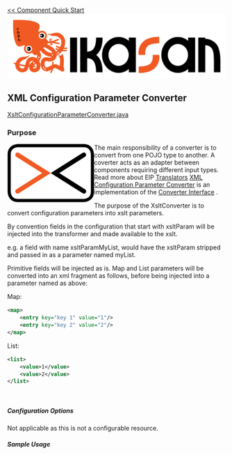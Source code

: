 [<< Component Quick Start](../Readme.md)
![IKASAN](../../developer/docs/quickstart-images/Ikasan-title-transparent.png)
## XML Configuration Parameter Converter
[XsltConfigurationParameterConverter.java](src/main/java/org/ikasan/component/converter/xml/XsltConfigurationParameterConverter.java)

### Purpose

<img src="../../developer/docs/quickstart-images/message-translator.png" width="200px" align="left">The main responsibility of a converter is to convert from one POJO type to another. A coverter acts as an adapter between components requiring different input types.
Read more about EIP [Translators](http://www.enterpriseintegrationpatterns.com/patterns/messaging/MessageTranslator.html)
[XML Configuration Parameter Converter](src/main/java/org/ikasan/component/converter/xml/XsltConfigurationParameterConverter.java) is an implementation of the [Converter Interface](../spec/component/src/main/java/org/ikasan/spec/component/transformation/Converter.java)
. 

The purpose of the XsltConverter is to convert configuration parameters into xslt parameters.
 
By convention fields in the configuration that start with xsltParam will be injected into
the transformer and made available to the xslt.

e.g. a field with name xsltParamMyList, would have the xsltParam stripped and passed in as
a parameter named myList.

Primitive fields will be injected as is. Map and List parameters will be converted into an xml fragment
as follows, before being injected into a parameter named as above:

Map:
````xml
<map>
    <entry key="key 1" value="1"/>
    <entry key="key 2" value="2"/>
</map>
````


List:
````xml
<list>
    <value>1</value>
    <value>2</value>
</list>
````
<br/>

##### Configuration Options
Not applicable as this is not a configurable resource.

##### Sample Usage
```java
````
